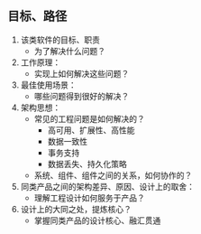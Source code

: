 ## 目标、路径
1. 该类软件的目标、职责
    * 为了解决什么问题？
2. 工作原理：
    * 实现上如何解决这些问题？
3. 最佳使用场景：
    * 哪些问题得到很好的解决？
4. 架构思想：
    * 常见的工程问题是如何解决的？
        * 高可用、扩展性、高性能
        * 数据一致性
        * 事务支持
        * 数据丢失、持久化策略
    * 系统、组件、组件之间的关系，如何协作的？
5. 同类产品之间的架构差异、原因、设计上的取舍：
    * 理解工程设计如何服务于产品？
6. 设计上的大同之处，提炼核心？ 
    * 掌握同类产品的设计核心、融汇贯通